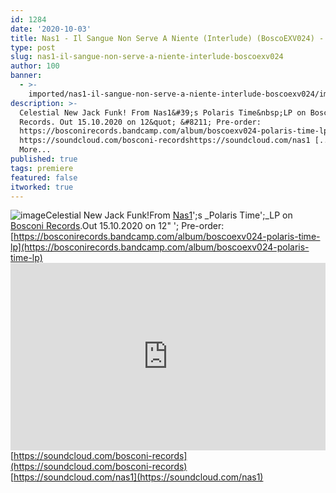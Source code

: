 ```yaml
---
id: 1284
date: '2020-10-03'
title: Nas1 - Il Sangue Non Serve A Niente (Interlude) (BoscoEXV024) - Loose Lips
type: post
slug: nas1-il-sangue-non-serve-a-niente-interlude-boscoexv024
author: 100
banner:
  - >-
    imported/nas1-il-sangue-non-serve-a-niente-interlude-boscoexv024/image1284.jpeg
description: >-
  Celestial New Jack Funk! From Nas1&#39;s Polaris Time&nbsp;LP on Bosconi
  Records. Out 15.10.2020 on 12&quot; &#8211; Pre-order:
  https://bosconirecords.bandcamp.com/album/boscoexv024-polaris-time-lp
  https://soundcloud.com/bosconi-recordshttps://soundcloud.com/nas1 [...]Read
  More...
published: true
tags: premiere
featured: false
itworked: true
---
```

![image](../imported/nas1-il-sangue-non-serve-a-niente-interlude-boscoexv024/image1284.jpeg)Celestial New Jack Funk!From [Nas1](https://www.discogs.com/Nas1-Polaris-Time/release/15879088)';s _Polaris Time';_LP on [Bosconi Records](https://bosconirecords.bandcamp.com/).Out 15.10.2020 on 12" '; Pre-order: [https://bosconirecords.bandcamp.com/album/boscoexv024-polaris-time-lp](https://bosconirecords.bandcamp.com/album/boscoexv024-polaris-time-lp)<iframe width='100%' height='300' scrolling='no' frameborder='no' allow='autoplay' src='https://w.soundcloud.com/player/?url=https%3A//api.soundcloud.com/tracks/903887917&color=%23ff5500&auto_play=false&hide_related=false&show_comments=true&show_user=true&show_reposts=false&show_teaser=true'></iframe>[https://soundcloud.com/bosconi-records](https://soundcloud.com/bosconi-records)  
[https://soundcloud.com/nas1](https://soundcloud.com/nas1)